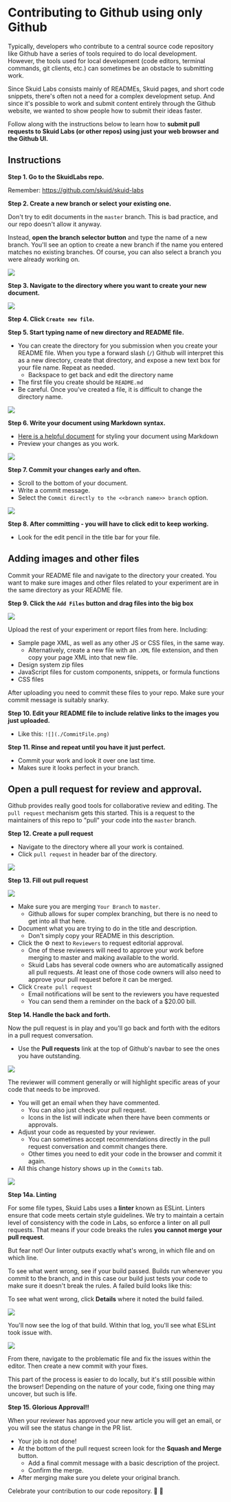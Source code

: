 # Contributing to Github using only Github

Typically, developers who contribute to a central source code repository like Github have a series of tools required to do local development. However, the tools used for local development (code editors,  terminal commands,  git clients, etc.) can sometimes be an obstacle to submitting work.

Since Skuid Labs consists mainly of READMEs, Skuid pages, and short code snippets, there's often not a need for a complex development setup. And since it's possible to work and submit content entirely through the Github website, we wanted to show people how to submit their ideas faster.

Follow along with the instructions below to learn how to **submit pull requests to Skuid Labs (or other repos) using just your web browser and the Github UI.**

## Instructions

**Step 1. Go to the SkuidLabs repo.**

Remember:  https://github.com/skuid/skuid-labs

**Step 2. Create a new branch or select your existing one.**

Don't try to edit documents in the `master` branch. This is bad practice, and our repo doesn't allow it anyway.

Instead, **open the branch selector button** and type the name of a new branch. You'll see an option to create a new branch if the name you entered matches no existing branches. Of course, you can also select a branch you were already working on.

![](./NewBranch.png)

**Step 3. Navigate to the directory where you want to create your new document.**

![](./NavigateToFolder.png)

**Step 4. Click `Create new file`.**

**Step 5. Start typing name of new directory and README file.**

- You can create the directory for you submission when you create your README file. When you type a forward slash (`/`) Github will interpret this as a new directory, create that directory, and expose a new text box for your file name. Repeat as needed.
  - Backspace to get back and edit the directory name
- The first file you create should be  `README.md`
- Be careful. Once you've created a file, it is difficult to change the directory name.

![](./CreateNewFile.png)

**Step 6. Write your document using Markdown syntax.**

- [Here is a helpful document](https://help.github.com/en/github/writing-on-github/basic-writing-and-formatting-syntax) for styling your document using Markdown
- Preview your changes as you work.

![](./PreviewChanges.png)

**Step 7. Commit your changes early and often.**

- Scroll to the bottom of your document.
- Write a commit message.
- Select the `Commit directly to the <<branch name>> branch` option.

![](./CommitFile.png)

**Step 8. After committing - you will have to click edit to keep working.**

- Look for the edit pencil in the title bar for your file.

## Adding images and other files

Commit your README file and navigate to the directory your created. You want to make sure images and other files related to your experiment are in the same directory as your README file.

**Step 9. Click the `Add Files` button and drag files into the big box**

![](./UploadFiles.png)

Upload the rest of your experiment or report files from here. Including:

- Sample page XML, as well as any other JS or CSS files, in the same way.
  - Alternatively, create a new file with an `.XML` file extension, and then copy your page XML into that new file.
- Design system zip files
- JavaScript files for custom components, snippets, or formula functions
- CSS files

After uploading you need to commit these files to your repo. Make sure your commit message is suitably snarky.

**Step 10. Edit your README file to include relative links to the images you just uploaded.**

- Like this: `![](./CommitFile.png)`

**Step 11. Rinse and repeat until you have it just perfect.**

- Commit your work and look it over one last time.
- Makes sure it looks perfect in your branch.

## Open a pull request for review and approval.

Github provides really good tools for collaborative review and editing. The `pull request` mechanism gets this started. This is a request to the maintainers of this repo to "pull" your code into the `master` branch.

**Step 12. Create a pull request**

- Navigate to the directory where all your work is contained.
- Click `pull request` in header bar of the directory.

![](./StartPullRequest.png)

**Step 13. Fill out pull request**

![](./CompletePullRequest.png)

- Make sure you are merging `Your Branch` to `master`.
  - Github allows for super complex branching, but there is no need to get into all that here.
- Document what you are trying to do in the title and description.
  - Don't simply copy your README in this description.
- Click the :gear: next to `Reviewers` to request editorial approval.
  - One of these reviewers will need to approve your work before merging to master and making available to the world.
  - Skuid Labs has several code owners who are automatically assigned all pull requests. At least one of those code owners will also need to approve your pull request before it can be merged.
- Click `Create pull request`
  - Email notifications will be sent to the reviewers you have requested
  - You can send them a reminder on the back of a $20.00 bill.

**Step 14. Handle the back and forth.**

Now the pull request is in play and you'll go back and forth with the editors in a pull request conversation.
- Use the **Pull requests** link at the top of Github's navbar to see the ones you have outstanding.

![](./OpenPullRequests.png)

The reviewer will comment generally or will highlight specific areas of your code that needs to be improved.
- You will get an email when they have commented.
  - You can also just check your pull request.
  - Icons in the list will indicate when there have been comments or approvals.
- Adjust your code as requested by your reviewer.
  - You can sometimes accept recommendations directly in the pull request conversation and commit changes there.
  - Other times you need to edit your code in the browser and commit it again.
- All this change history shows up in the `Commits` tab.

![](./PullRequestComments.png)


**Step 14a. Linting**

For some file types, Skuid Labs uses a **linter** known as ESLint. Linters ensure that code meets certain style guidelines. We try to maintain a certain level of consistency with the code in Labs, so enforce a linter on all pull requests. That means if your code breaks the rules **you cannot merge your pull request**.

But fear not! Our linter outputs exactly what's wrong, in which file and on which line.

To see what went wrong, see if your build passed. Builds run whenever you commit to the branch, and in this case our build just tests your code to make sure it doesn't break the rules. A failed build looks like this:

To see what went wrong, click **Details** where it noted the build failed.

![](./failedBuild.png)

You'll now see the log of that build. Within that log, you'll see what ESLint took issue with.

![](./eslintLog.png)

From there, navigate to the problematic file and fix the issues within the editor. Then create a new commit with your fixes.

This part of the process is easier to do locally, but it's still possible within the browser! Depending on the nature of your code, fixing one thing may uncover, but such is life.

**Step 15. Glorious Approval!!**

When your reviewer has approved your new article you will get an email, or you will see the status change in the PR list.
- Your job is not done!
- At the bottom of the pull request screen look for the **Squash and Merge** button.
  - Add a final commit message with a basic description of the project.
  - Confirm the merge.
- After merging make sure you delete your original branch.

Celebrate your contribution to our code repository. :tada: :tada:
